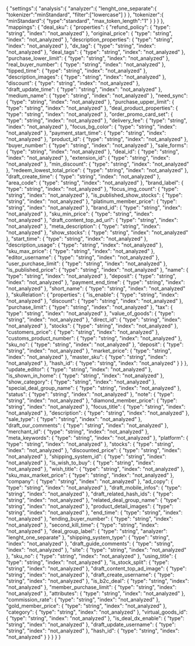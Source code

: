 {
    "settings":{
       "analysis":{
          "analyzer":{
             "lenght_one_separate":{
                "tokenizer":"minStandard",
                "filter":["lowercase"]
             }
          },
          "tokenizer":{
             "minStandard":{
                "type":"standard",
                "max_token_length":"1"
             }
          }
       }
    },
    "mappings": {
        "deal_sku": {
            "properties": {
                "refund_policy": {
                    "type": "string",
                    "index": "not_analyzed"
                },
                "original_price": {
                    "type": "string",
                    "index": "not_analyzed"
                },
                "description_properties": {
                    "type": "string",
                    "index": "not_analyzed"
                },
                "dx_tag": {
                    "type": "string",
                    "index": "not_analyzed"
                },
                "deal_tags": {
                    "type": "string",
                    "index": "not_analyzed"
                },
                "purchase_lower_limit": {
                    "type": "string",
                    "index": "not_analyzed"
                },
                "real_buyer_number": {
                    "type": "string",
                    "index": "not_analyzed"
                },
                "tipped_time": {
                    "type": "string",
                    "index": "not_analyzed"
                },
                "description_images": {
                    "type": "string",
                    "index": "not_analyzed"
                },
                "discount": {
                    "type": "string",
                    "index": "not_analyzed"
                },
                "draft_update_time": {
                    "type": "string",
                    "index": "not_analyzed"
                },
                "medium_name": {
                    "type": "string",
                    "index": "not_analyzed"
                },
                "need_sync": {
                    "type": "string",
                    "index": "not_analyzed"
                },
                "purchase_upper_limit": {
                    "type": "string",
                    "index": "not_analyzed"
                },
                "deal_product_properties": {
                    "type": "string",
                    "index": "not_analyzed"
                },
                "order_promo_card_set": {
                    "type": "string",
                    "index": "not_analyzed"
                },
                "delivery_fee": {
                    "type": "string",
                    "index": "not_analyzed"
                },
                "focus_bg_color": {
                    "type": "string",
                    "index": "not_analyzed"
                },
                "payment_start_time": {
                    "type": "string",
                    "index": "not_analyzed"
                },
                "product_id": {
                    "type": "string",
                    "index": "not_analyzed"
                },
                "buyer_number": {
                    "type": "string",
                    "index": "not_analyzed"
                },
                "sale_forms": {
                    "type": "string",
                    "index": "not_analyzed"
                },
                "deal_id": {
                    "type": "string",
                    "index": "not_analyzed"
                },
                "extension_id": {
                    "type": "string",
                    "index": "not_analyzed"
                },
                "min_discount": {
                    "type": "string",
                    "index": "not_analyzed"
                },
                "redeem_lowest_total_price": {
                    "type": "string",
                    "index": "not_analyzed"
                },
                "draft_create_time": {
                    "type": "string",
                    "index": "not_analyzed"
                },
                "area_code": {
                    "type": "string",
                    "index": "not_analyzed"
                },
                "brand_label": {
                    "type": "string",
                    "index": "not_analyzed"
                },
                "focus_img_count": {
                    "type": "string",
                    "index": "not_analyzed"
                },
                "is_published_show_stocks": {
                    "type": "string",
                    "index": "not_analyzed"
                },
                "platinum_member_price": {
                    "type": "string",
                    "index": "not_analyzed"
                },
                "brand_id": {
                    "type": "string",
                    "index": "not_analyzed"
                },
                "sku_min_price": {
                    "type": "string",
                    "index": "not_analyzed"
                },
                "draft_content_top_ad_url": {
                    "type": "string",
                    "index": "not_analyzed"
                },
                "meta_description": {
                    "type": "string",
                    "index": "not_analyzed"
                },
                "show_stocks": {
                    "type": "string",
                    "index": "not_analyzed"
                },
                "start_time": {
                    "type": "string",
                    "index": "not_analyzed"
                },
                "description_usage": {
                    "type": "string",
                    "index": "not_analyzed"
                },
                "sku_max_price": {
                    "type": "string",
                    "index": "not_analyzed"
                },
                "editor_username": {
                    "type": "string",
                    "index": "not_analyzed"
                },
                "user_purchase_limit": {
                    "type": "string",
                    "index": "not_analyzed"
                },
                "is_published_price": {
                    "type": "string",
                    "index": "not_analyzed"
                },
                "name": {
                    "type": "string",
                    "index": "not_analyzed"
                },
                "deposit": {
                    "type": "string",
                    "index": "not_analyzed"
                },
                "payment_end_time": {
                    "type": "string",
                    "index": "not_analyzed"
                },
                "short_name": {
                    "type": "string",
                    "index": "not_analyzed"
                },
                "skuRelation": {
                    "properties": {
                        "is_enable": {
                            "type": "string",
                            "index": "not_analyzed"
                        },
                        "discount": {
                            "type": "string",
                            "index": "not_analyzed"
                        },
                        "purchase_limit": {
                            "type": "string",
                            "index": "not_analyzed"
                        },
                        "tax": {
                            "type": "string",
                            "index": "not_analyzed"
                        },
                        "value_of_goods": {
                            "type": "string",
                            "index": "not_analyzed"
                        },
                        "direct_id": {
                            "type": "string",
                            "index": "not_analyzed"
                        },
                        "stocks": {
                            "type": "string",
                            "index": "not_analyzed"
                        },
                        "customers_price": {
                            "type": "string",
                            "index": "not_analyzed"
                        },
                        "customs_product_number": {
                            "type": "string",
                            "index": "not_analyzed"
                        },
                        "sku_no": {
                            "type": "string",
                            "index": "not_analyzed"
                        },
                        "deposit": {
                            "type": "string",
                            "index": "not_analyzed"
                        },
                        "market_price": {
                            "type": "string",
                            "index": "not_analyzed"
                        },
                        "master_sku": {
                            "type": "string",
                            "index": "not_analyzed"
                        },
                        "hash_id": {
                            "type": "string",
                            "index": "not_analyzed"
                        }
                    }
                },
                "update_editor": {
                    "type": "string",
                    "index": "not_analyzed"
                },
                "is_shown_in_home": {
                    "type": "string",
                    "index": "not_analyzed"
                },
                "show_category": {
                    "type": "string",
                    "index": "not_analyzed"
                },
                "special_deal_group_name": {
                    "type": "string",
                    "index": "not_analyzed"
                },
                "status": {
                    "type": "string",
                    "index": "not_analyzed"
                },
                "note": {
                    "type": "string",
                    "index": "not_analyzed"
                },
                "diamond_member_price": {
                    "type": "string",
                    "index": "not_analyzed"
                },
                "focus_title": {
                    "type": "string",
                    "index": "not_analyzed"
                },
                "description": {
                    "type": "string",
                    "index": "not_analyzed"
                },
                "sale_type": {
                    "type": "string",
                    "index": "not_analyzed"
                },
                "draft_our_comments": {
                    "type": "string",
                    "index": "not_analyzed"
                },
                "merchant_id": {
                    "type": "string",
                    "index": "not_analyzed"
                },
                "meta_keywords": {
                    "type": "string",
                    "index": "not_analyzed"
                },
                "platform": {
                    "type": "string",
                    "index": "not_analyzed"
                },
                "stocks": {
                    "type": "string",
                    "index": "not_analyzed"
                },
                "discounted_price": {
                    "type": "string",
                    "index": "not_analyzed"
                },
                "shipping_system_id": {
                    "type": "string",
                    "index": "not_analyzed"
                },
                "is_wish_to_buy": {
                    "type": "string",
                    "index": "not_analyzed"
                },
                "wish_title": {
                    "type": "string",
                    "index": "not_analyzed"
                },
                "sku_max_market_price": {
                    "type": "string",
                    "index": "not_analyzed"
                },
                "company": {
                    "type": "string",
                    "index": "not_analyzed"
                },
                "ad_copy": {
                    "type": "string",
                    "index": "not_analyzed"
                },
                "draft_mobile_infos": {
                    "type": "string",
                    "index": "not_analyzed"
                },
                "draft_related_hash_ids": {
                    "type": "string",
                    "index": "not_analyzed"
                },
                "related_deal_group_name": {
                    "type": "string",
                    "index": "not_analyzed"
                },
                "product_detail_images": {
                    "type": "string",
                    "index": "not_analyzed"
                },
                "end_time": {
                    "type": "string",
                    "index": "not_analyzed"
                },
                "ending_buyer_number": {
                    "type": "string",
                    "index": "not_analyzed"
                },
                "second_kill_time": {
                    "type": "string",
                    "index": "not_analyzed"
                },
                "deal_group_label": {
                    "type": "string",
                    "analyzer": "lenght_one_separate"
                },
                "shipping_system_type": {
                    "type": "string",
                    "index": "not_analyzed"
                },
                "draft_guide_comments": {
                    "type": "string",
                    "index": "not_analyzed"
                },
                "site": {
                    "type": "string",
                    "index": "not_analyzed"
                },
                "sku_no": {
                    "type": "string",
                    "index": "not_analyzed"
                },
                "using_title": {
                    "type": "string",
                    "index": "not_analyzed"
                },
                "is_stock_split": {
                    "type": "string",
                    "index": "not_analyzed"
                },
                "draft_content_top_ad_image": {
                    "type": "string",
                    "index": "not_analyzed"
                },
                "draft_create_username": {
                    "type": "string",
                    "index": "not_analyzed"
                },
                "is_b2c_deal": {
                    "type": "string",
                    "index": "not_analyzed"
                },
                "member_purchase_limit": {
                    "type": "string",
                    "index": "not_analyzed"
                },
                "attributes": {
                    "type": "string",
                    "index": "not_analyzed"
                },
                "commission_rate": {
                    "type": "string",
                    "index": "not_analyzed"
                },
                "gold_member_price": {
                    "type": "string",
                    "index": "not_analyzed"
                },
                "category": {
                    "type": "string",
                    "index": "not_analyzed"
                },
                "virtual_goods_id": {
                    "type": "string",
                    "index": "not_analyzed"
                },
                "is_deal_dx_enable": {
                    "type": "string",
                    "index": "not_analyzed"
                },
                "draft_update_username": {
                    "type": "string",
                    "index": "not_analyzed"
                },
                "hash_id": {
                    "type": "string",
                    "index": "not_analyzed"
                }
            }
        }
    }
}
